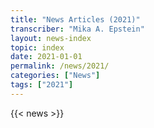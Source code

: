 ```yaml
---
title: "News Articles (2021)"
transcriber: "Mika A. Epstein"
layout: news-index
topic: index
date: 2021-01-01
permalink: /news/2021/
categories: ["News"]
tags: ["2021"]
---
```


{{< news >}}
